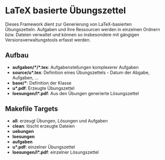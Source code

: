 # LaTeX basierte Übungszettel

Dieses Framework dient zur Generierung von LaTeX-basierten Übungszetteln. Aufgaben und ihre Ressourcen werden in einzelnen Ordnern bzw. Dateien verwaltet und können so insbesondere mit gängigen Versionsverwaltungstools erfasst werden.

## Aufbau

- **aufgaben/\*/\*.tex**: Aufgabenstellungen komplexerer Aufgaben
- **source/u\*.tex**: Definition eines Übungszettels - Datum der Abgabe, Aufgaben, ...
- **base/\***: Definition der Klasse
- **u\*.pdf**: Erzeugte Übungszettel
- **loesungen/l\*.pdf**: Aus den Übungen generierte Lösungszettel

## Makefile Targets

- **all**: erzeugt Übungen, Lösungen und Aufgaben
- **clean**: löscht erzeugte Dateien
- **uebungen**
- **loesungen**
- **aufgaben**
- **u\*.pdf**: einzelner Übungszettel
- **loesungen/l\*.pdf**: einzelner Lösungszettel